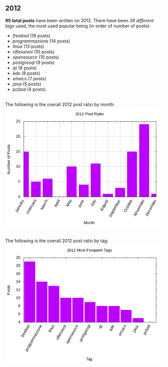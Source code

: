 ## 2012 

**95 total posts** have been written on 2012.
There have been *39 different tags* used, the most
used popular being (in order of number of posts):
 
- *freebsd* (19 posts)  
- *programmazione* (14 posts)  
- *linux* (13 posts)  
- *riflessioni* (10 posts)  
- *opensource* (10 posts)  
- *postgresql* (9 posts)  
- *qt* (8 posts)  
- *kde* (8 posts)  
- *emacs* (7 posts)  
- *java* (5 posts)  
- *pcbsd* (4 posts).<br/>
<br/>
The following is the overall 2012 post ratio by month:
<br/>
    <center>
      <img src="/images/stats/2012-months.png" alt="2012 post ratio per month" />
    </center>
<br/>

<br/>
The following is the overall 2012 post ratio by tag:
<br/>
  <center>
    <img src="/images/stats/2012-tags.png" alt="2012 post ratio per tag" />
  </center>
<br/>

